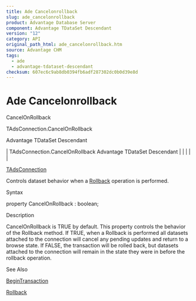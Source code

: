 ```yaml
---
title: Ade Cancelonrollback
slug: ade_cancelonrollback
product: Advantage Database Server
component: Advantage TDataSet Descendant
version: "12"
category: API
original_path_html: ade_cancelonrollback.htm
source: Advantage CHM
tags:
  - ade
  - advantage-tdataset-descendant
checksum: 607ec6c9ab8db0394fb6adf287302dc0b0d39e8d
---
```


# Ade Cancelonrollback

CancelOnRollback

TAdsConnection.CancelOnRollback

Advantage TDataSet Descendant

| TAdsConnection.CancelOnRollback  Advantage TDataSet Descendant |  |  |  |  |

[TAdsConnection](ade_tadsconnection_7.md)

Controls dataset behavior when a [Rollback](ade_rollback.md) operation is performed.

Syntax

property CancelOnRollback : boolean;

Description

CancelOnRollback is TRUE by default. This property controls the behavior of the Rollback method. If TRUE, when a Rollback is performed all datasets attached to the connection will cancel any pending updates and return to a browse state. If FALSE, the transaction will be rolled back, but datasets attached to the connection will remain in the state they were in before the rollback operation.

See Also

[BeginTransaction](ade_begintransaction.md)

[Rollback](ade_rollback.md)
